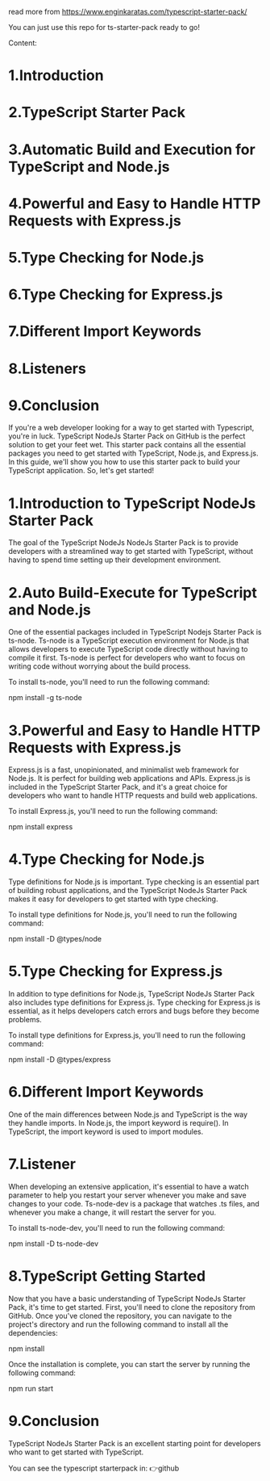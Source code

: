 read more from https://www.enginkaratas.com/typescript-starter-pack/

You can just use this repo for ts-starter-pack ready to go!

Content:

# 1.Introduction

# 2.TypeScript Starter Pack

# 3.Automatic Build and Execution for TypeScript and Node.js

# 4.Powerful and Easy to Handle HTTP Requests with Express.js

# 5.Type Checking for Node.js

# 6.Type Checking for Express.js

# 7.Different Import Keywords

# 8.Listeners

# 9.Conclusion

If you're a web developer looking for a way to get started with Typescript, you're in luck. TypeScript NodeJs Starter Pack on GitHub is the perfect solution to get your feet wet. This starter pack contains all the essential packages you need to get started with TypeScript, Node.js, and Express.js. In this guide, we'll show you how to use this starter pack to build your TypeScript application. So, let's get started!

# 1.Introduction to TypeScript NodeJs  Starter Pack

The goal of the TypeScript NodeJs NodeJs  Starter Pack is to provide developers with a streamlined way to get started with TypeScript, without having to spend time setting up their development environment.

# 2.Auto Build-Execute for TypeScript and Node.js

One of the essential packages included in TypeScript Nodejs Starter Pack is ts-node. Ts-node is a TypeScript execution environment for Node.js that allows developers to execute TypeScript code directly without having to compile it first. Ts-node is perfect for developers who want to focus on writing code without worrying about the build process.

To install ts-node, you'll need to run the following command:

npm install -g ts-node

# 3.Powerful and Easy to Handle HTTP Requests with Express.js

Express.js is a fast, unopinionated, and minimalist web framework for Node.js. It is perfect for building web applications and APIs. Express.js is included in the TypeScript Starter Pack, and it's a great choice for developers who want to handle HTTP requests and build web applications.

To install Express.js, you'll need to run the following command:

npm install express

# 4.Type Checking for Node.js

Type definitions for Node.js is important. Type checking is an essential part of building robust applications, and the TypeScript NodeJs  Starter Pack makes it easy for developers to get started with type checking.

To install type definitions for Node.js, you'll need to run the following command:

npm install -D @types/node

# 5.Type Checking for Express.js

In addition to type definitions for Node.js, TypeScript NodeJs  Starter Pack also includes type definitions for Express.js. Type checking for Express.js is essential, as it helps developers catch errors and bugs before they become problems.

To install type definitions for Express.js, you'll need to run the following command:

npm install -D @types/express

# 6.Different Import Keywords

One of the main differences between Node.js and TypeScript is the way they handle imports. In Node.js, the import keyword is require(). In TypeScript, the import keyword is used to import modules.

# 7.Listener

When developing an extensive application, it's essential to have a watch parameter to help you restart your server whenever you make and save changes to your code. Ts-node-dev is a package that watches .ts files, and whenever you make a change, it will restart the server for you.

To install ts-node-dev, you'll need to run the following command:

npm install -D ts-node-dev

# 8.TypeScript Getting Started

Now that you have a basic understanding of TypeScript NodeJs Starter Pack, it's time to get started. First, you'll need to clone the repository from GitHub. Once you've cloned the repository, you can navigate to the project's directory and run the following command to install all the dependencies:

npm install

Once the installation is complete, you can start the server by running the following command:

npm run start

# 9.Conclusion

TypeScript NodeJs Starter Pack is an excellent starting point for developers who want to get started with TypeScript. 

You can see the typescript starterpack in: 👉github
